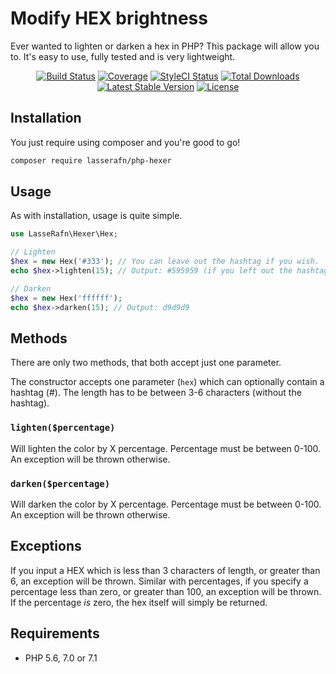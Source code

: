 # Modify HEX brightness

Ever wanted to lighten or darken a hex in PHP? This package will allow you to. 
It's easy to use, fully tested and is very lightweight.

<p align="center"> 
<a href="https://travis-ci.org/LasseRafn/php-hexer"><img src="https://img.shields.io/travis/LasseRafn/php-hexer.svg?style=flat-square" alt="Build Status"></a>
<a href="https://coveralls.io/github/LasseRafn/php-hexer"><img src="https://img.shields.io/coveralls/LasseRafn/php-hexer.svg?style=flat-square" alt="Coverage"></a>
<a href="https://styleci.io/repos/94527137"><img src="https://styleci.io/repos/94527137/shield?branch=master" alt="StyleCI Status"></a>
<a href="https://packagist.org/packages/lasserafn/php-hexer"><img src="https://img.shields.io/packagist/dt/lasserafn/php-hexer.svg?style=flat-square" alt="Total Downloads"></a>
<a href="https://packagist.org/packages/lasserafn/php-hexer"><img src="https://img.shields.io/packagist/v/lasserafn/php-hexer.svg?style=flat-square" alt="Latest Stable Version"></a>
<a href="https://packagist.org/packages/lasserafn/php-hexer"><img src="https://img.shields.io/packagist/l/lasserafn/php-hexer.svg?style=flat-square" alt="License"></a>
</p>

## Installation

You just require using composer and you're good to go!

```bash
composer require lasserafn/php-hexer
```

## Usage

As with installation, usage is quite simple. 

```php
use LasseRafn\Hexer\Hex;

// Lighten
$hex = new Hex('#333'); // You can leave out the hashtag if you wish.
echo $hex->lighten(15); // Output: #595959 (if you left out the hashtag, it would not be included in the output either)

// Darken
$hex = new Hex('ffffff');
echo $hex->darken(15); // Output: d9d9d9
```

## Methods

There are only two methods, that both accept just one parameter.

The constructor accepts one parameter (`hex`) which can optionally contain a hashtag (#). The length has to be between 3-6 characters (without the hashtag).

### `lighten($percentage)`

Will lighten the color by X percentage. Percentage must be between 0-100. An exception will be thrown otherwise.

### `darken($percentage)`

Will darken the color by X percentage. Percentage must be between 0-100. An exception will be thrown otherwise.

## Exceptions

If you input a HEX which is less than 3 characters of length, or greater than 6, an exception will be thrown. Similar with percentages, if you specify a percentage less than zero, or greater than 100, an exception will be thrown. If the percentage *is* zero, the hex itself will simply be returned.

## Requirements
* PHP 5.6, 7.0 or 7.1
